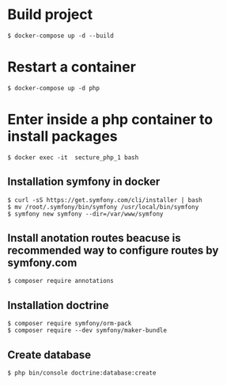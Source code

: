 # Build project

```
$ docker-compose up -d --build
```

# Restart a container

```
$ docker-compose up -d php
```

# Enter inside a php container to install packages

```
$ docker exec -it  secture_php_1 bash
```

## Installation symfony in docker

```
$ curl -sS https://get.symfony.com/cli/installer | bash
$ mv /root/.symfony/bin/symfony /usr/local/bin/symfony
$ symfony new symfony --dir=/var/www/symfony
```

## Install anotation routes beacuse is recommended way to configure routes by symfony.com

```
$ composer require annotations
```

## Installation doctrine

```
$ composer require symfony/orm-pack
$ composer require --dev symfony/maker-bundle
```

## Create database

```
$ php bin/console doctrine:database:create
```
